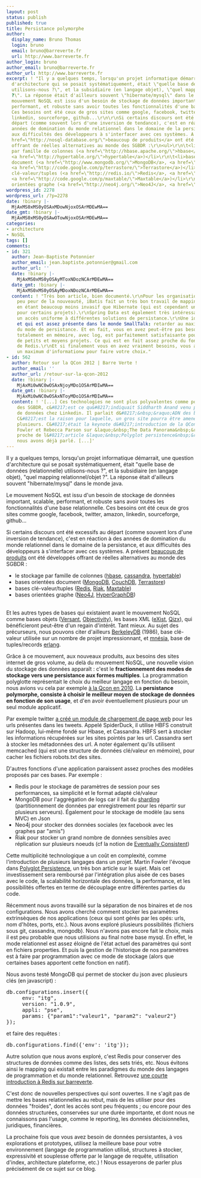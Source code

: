 ```yaml
---
layout: post
status: publish
published: true
title: Persistance polymorphe
author:
  display_name: Bruno Thomas
  login: bruno
  email: bruno@barreverte.fr
  url: http://www.barreverte.fr
author_login: bruno
author_email: bruno@barreverte.fr
author_url: http://www.barreverte.fr
excerpt: ! "Il y a quelques temps, lorsqu'un projet informatique démarrait, une question
  d'architecture qui se posait systématiquement, était \"quelle base de données (relationnelle)
  utilisons-nous ?\", et la subsidiaire (en langage objet), \"quel mapping relationnel/objet
  ?\". La réponse était d'ailleurs souvent \"hibernate/mysql\" dans le monde java.\r\n\r\nLe
  mouvement NoSQL est issu d'un besoin de stockage de données important, scalable,
  performant, et robuste sans avoir toutes les fonctionnalités d'une base relationnelle.
  Ces besoins ont été ceux de gros sites comme google, facebook, twitter, amazon,
  linkedin, sourceforge, github...\r\n\r\nSi certains discours ont été excessifs au
  départ (comme souvent lors d'une inversion de tendance), c'est en réaction à des
  années de domination du monde relationnel dans le domaine de la persistance, et
  aux difficultés des développeurs à s'interfacer avec ces systèmes. A présent <a
  href=\"http://nosql-database.org/\">beaucoup de produits</a> ont été développés
  offrant de réelles alternatives au monde des SGBDR :\r\n<ul>\r\n\t<li>le stockage
  par famille de colonnes (<a href=\"http://hbase.apache.org/\">hbase</a>, <a href=\"http://cassandra.apache.org/\">cassandra</a>,
  <a href=\"http://hypertable.org/\">hypertable</a>)</li>\r\n\t<li>bases orientées
  document (<a href=\"http://www.mongodb.org/\">MongoDB</a>, <a href=\"http://couchdb.apache.org/\">CouchDB</a>,
  <a href=\"http://code.google.com/p/terrastore/\">Terrastore</a>)</li>\r\n\t<li>bases
  clé-valeur/tuples (<a href=\"http://redis.io/\">Redis</a>, <a href=\"http://wiki.basho.com/\">Riak</a>,
  <a href=\"http://code.google.com/p/maxtable/\">Maxtable</a>)</li>\r\n\t<li>bases
  orientées graphe (<a href=\"http://neo4j.org/\">Neo4J</a>, <a href=\"http://www.kobrix.com/\">HyperGraphDB</a>)</li>\r\n</ul>\r\n"
wordpress_id: 2278
wordpress_url: /?p=2278
date: !binary |-
  MjAxMS0xMS0yOSAxMDowNjoxOSArMDEwMA==
date_gmt: !binary |-
  MjAxMS0xMS0yOSAwOTowNjoxOSArMDEwMA==
categories:
- architecture
- NoSQL
tags: []
comments:
- id: 321
  author: Jean-Baptiste Potonnier
  author_email: jean.baptiste.potonnier@gmail.com
  author_url: ''
  date: !binary |-
    MjAxMS0xMS0yOSAyMToxNDozNCArMDEwMA==
  date_gmt: !binary |-
    MjAxMS0xMS0yOSAyMDoxNDozNCArMDEwMA==
  content: ! "Très bon article, bien documenté.\r\nPour les organisations ayant un
    peu peur de la nouveauté, iBatis fait un très bon travail de mapping avec un SGBD,
    en étant beaucoup moins invasif que Hibernate (qui est cependant un bon choix,
    pour certains projets).\r\nSpring Data est également très intéressant pour offrir
    un accès uniforme à différentes solutions de persistance.\r\nUne idée que j'aime
    et qui est assez présente dans le monde SmallTalk: retarder au maximum le choix
    du mode de persistance. Et en fait, vous en avez peut-être pas besoin. Une solution
    totalement en mémoire, avec log, est parfaitement satisfaisante pour beaucoup
    de petits et moyens projets. Ce qui est en fait assez proche du fonctionnement
    de Redis.\r\nEt si finalement vous en avez vraiment besoins, vous avez alors recueilli
    un maximum d'informationw pour faire votre choix."
- id: 562
  author: Retour sur la QCon 2012 | Barre Verte !
  author_email: ''
  author_url: /retour-sur-la-qcon-2012
  date: !binary |-
    MjAxMi0wNC0wOSAxNjoyMDo1OSArMDIwMA==
  date_gmt: !binary |-
    MjAxMi0wNC0wOSAxNToyMDo1OSArMDIwMA==
  content: ! '[...] Ces technologies ne sont plus polyvalentes comme pouvaient l&#8217;être
    des SGBDR, c&#8217;est ce qu&#8217;indiquait Siddharth Anand venu parler des infrastructures
    de données chez Linkedin. Il parlait d&#8217;&nbsp;&raquo;ADN des bases NoSQL&nbsp;&raquo;.
    C&#8217;est la raison pour laquelle, un gros site pourra être amené à en utiliser
    plusieurs. C&#8217;était la keynote d&#8217;introduction de la QCon par Martin
    Fowler et Rebecca Parson sur &laquo;&nbsp;The Data Panorama&nbsp;&raquo;, très
    proche de l&#8217;article &laquo;&nbsp;Polyglot persistence&nbsp;&raquo; dont
    nous avons déjà parlé. [...]'
---
```

<p>Il y a quelques temps, lorsqu'un projet informatique démarrait, une question d'architecture qui se posait systématiquement, était "quelle base de données (relationnelle) utilisons-nous ?", et la subsidiaire (en langage objet), "quel mapping relationnel/objet ?". La réponse était d'ailleurs souvent "hibernate/mysql" dans le monde java.</p>
<p>Le mouvement NoSQL est issu d'un besoin de stockage de données important, scalable, performant, et robuste sans avoir toutes les fonctionnalités d'une base relationnelle. Ces besoins ont été ceux de gros sites comme google, facebook, twitter, amazon, linkedin, sourceforge, github...</p>
<p>Si certains discours ont été excessifs au départ (comme souvent lors d'une inversion de tendance), c'est en réaction à des années de domination du monde relationnel dans le domaine de la persistance, et aux difficultés des développeurs à s'interfacer avec ces systèmes. A présent <a href="http://nosql-database.org/">beaucoup de produits</a> ont été développés offrant de réelles alternatives au monde des SGBDR :</p>
<ul>
<li>le stockage par famille de colonnes (<a href="http://hbase.apache.org/">hbase</a>, <a href="http://cassandra.apache.org/">cassandra</a>, <a href="http://hypertable.org/">hypertable</a>)</li>
<li>bases orientées document (<a href="http://www.mongodb.org/">MongoDB</a>, <a href="http://couchdb.apache.org/">CouchDB</a>, <a href="http://code.google.com/p/terrastore/">Terrastore</a>)</li>
<li>bases clé-valeur/tuples (<a href="http://redis.io/">Redis</a>, <a href="http://wiki.basho.com/">Riak</a>, <a href="http://code.google.com/p/maxtable/">Maxtable</a>)</li>
<li>bases orientées graphe (<a href="http://neo4j.org/">Neo4J</a>, <a href="http://www.kobrix.com/">HyperGraphDB</a>)</li>
</ul>
<p><a id="more"></a><a id="more-2278"></a><br />
Et les autres types de bases qui existaient avant le mouvement NoSQL comme bases objets (<a href="http://www.versant.com/">Versant</a>, <a href="http://www.objectivity.com/">Objectivity</a>), les bases XML (<a href="http://exist-db.org/">eXist</a>, <a href="http://www.xmlmind.com/qizx/">Qizx</a>), qui bénéficieront peut-être d'un regain d'intérêt. Tant mieux. Au sujet des précurseurs, nous pouvons citer d'ailleurs <a href="http://www.oracle.com/technetwork/database/berkeleydb/overview/index.html">BerkeleyDB</a> (1986), base clé-valeur utilisée sur un nombre de projet impressionnant, et <a href="http://www.erlang.org/doc/man/mnesia.html">mnésia</a>, base de tuples/records <a href="http://www.erlang.org/">erlang</a>.</p>
<p>Grâce à ce mouvement, aux nouveaux produits, aux besoins des sites internet de gros volume, au delà du mouvement NoSQL, une nouvelle vision du stockage des données apparaît : c'est le <strong>fractionnement des modes de stockage vers une persistance aux formes multiples</strong>. La programmation polyglotte représentait le choix du meilleur langage en fonction du besoin, nous avions vu cela par exemple <a title="Alors, cette QCon 2010 ?" href="/alors-cette-qcon-2010">à la Qcon en 2010</a>. La <strong>persistance polymorphe, consiste à choisir le meilleur moyen de stockage de données en fonction de son usage</strong>, et d'en avoir éventuellement plusieurs pour un seul module applicatif.</p>
<p>Par exemple twitter <a href="http://engineering.twitter.com/2011/11/spiderduck-twitters-real-time-url.html">a créé un module de chargement de page web</a> pour les urls présentes dans les tweets. Appelé SpiderDuck, il utilise HBFS construit sur Hadoop, lui-même fondé sur Hbase, et Cassandra. HBFS sert à stocker les informations récupérées sur les sites pointés par les url. Cassandra sert à stocker les métadonnées des url. A noter également qu'ils utilisent memcached (qui est une structure de données clé/valeur en mémoire), pour cacher les fichiers robots.txt des sites.</p>
<p>D'autres fonctions d'une application paraissent assez proches des modèles proposés par ces bases. Par exemple :</p>
<ul>
<li>Redis pour le stockage de paramètres de session pour ses performances, sa simplicité et le format adapté clé/valeur</li>
<li>MongoDB pour l'aggrégation de logs car il fait du <a href="http://en.wikipedia.org/wiki/Shard_%28database_architecture%29">sharding</a> (partitionnement de données par enregistrement pour les répartir sur plusieurs serveurs). Également pour le stockage de modèle (au sens MVC) en Json</li>
<li>Neo4j pour stocker des données sociales (ex facebook avec les graphes par "amis")</li>
<li>Riak pour stocker un grand nombre de données sensibles avec réplication sur plusieurs noeuds (cf la notion de <a href="http://www.allthingsdistributed.com/2008/12/eventually_consistent.html">Eventually Consistent</a>)</li>
</ul>
<p>Cette multiplicité technologique a un coût en complexité, comme l'introduction de plusieurs langages dans un projet. Martin Fowler l'évoque dans <a href="http://martinfowler.com/bliki/PolyglotPersistence.html">Polyglot Persistence</a>, un très bon article sur le sujet. Mais cet investissement sera remboursé par l'intégration plus aisée de ces bases avec le code, la scalabilité horizontale des données, la performance, et les possibilités offertes en terme de découplage entre différentes parties du code.</p>
<p>Récemment nous avons travaillé sur la séparation de nos binaires et de nos configurations. Nous avons cherché comment stocker les paramètres extrinsèques de nos applications (ceux qui sont gérés par les opés: urls, nom d'hôtes, ports, etc.). Nous avons exploré plusieurs possibilités (fichiers sous git, cassandra, mongodb). Nous n'avons pas encore fait le choix, mais il est peu probable que nous utilisions au final notre base mysql. En effet, le mode relationnel est assez éloigné de l'état actuel des paramètres qui sont en fichiers properties. Et puis la gestion de l'historique de nos paramètres est à faire par programmation avec ce mode de stockage (alors que certaines bases apportent cette fonction en natif).</p>
<p>Nous avons testé MongoDB qui permet de stocker du json avec plusieurs clés (en javascript) :</p>
<pre lang="javascript">db.configurations.insert({
     env: "itg",
     version: "1.0.9",
     appli: "pse",
     params: {"param1":"valeur1", "param2": "valeur2"}
});</pre>
<p>et faire des requêtes :</p>
<pre lang="javascript">
db.configurations.find({'env': 'itg'});
</pre>
<p>Autre solution que nous avons exploré, c'est Redis pour conserver des structures de données comme des listes, des sets triés, etc. Nous évitons ainsi le mapping qui existait entre les paradigmes du monde des langages de programmation et du monde relationnel. Retrouvez <a title="Une courte introduction à Redis" href="/une-courte-introduction-a-redis">une courte introduction à Redis sur barreverte</a>.</p>
<p>C'est donc de nouvelles perspectives qui sont ouvertes. Il ne s'agit pas de mettre les bases relationnelles au rebut, mais de les utiliser pour des données "froides", dont les accès sont peu fréquents ; ou encore pour des données structurées, conservées sur une durée importante, et dont nous ne connaissons pas l'usage, comme le reporting, les données décisionnelles, juridiques, financières.</p>
<p>La prochaine fois que vous avez besoin de données persistantes, à vos explorations et prototypes, utilisez la meilleure base pour votre environnement (langage de programmation utilisé, structures à stocker, expressivité et souplesse offerte par le langage de requête, utilisation d'index, architecture plateforme, etc.) ! Nous essayerons de parler plus précisément de ce sujet sur ce blog.</p>
